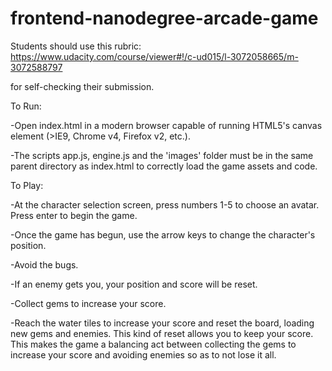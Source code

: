 frontend-nanodegree-arcade-game
===============================

Students should use this rubric: https://www.udacity.com/course/viewer#!/c-ud015/l-3072058665/m-3072588797

for self-checking their submission.

To Run:

-Open index.html in a modern browser capable of running HTML5's canvas element (>IE9, Chrome v4, Firefox v2, etc.).

-The scripts app.js, engine.js and the 'images' folder must be in the same parent directory as index.html to correctly load the game assets and code.

To Play:

-At the character selection screen, press numbers 1-5 to choose an avatar. Press enter to begin the game.

-Once the game has begun, use the arrow keys to change the character's position.

-Avoid the bugs.

-If an enemy gets you, your position and score will be reset.

-Collect gems to increase your score.

-Reach the water tiles to increase your score and reset the board, loading new gems and enemies. This kind of reset allows you to keep your score. This makes the game a balancing act between collecting the gems to increase your score and avoiding enemies so as to not lose it all.
